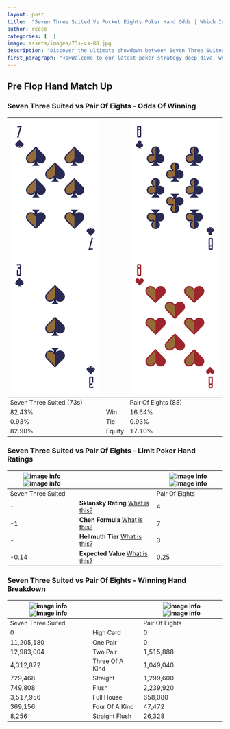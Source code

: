 ```yaml
---
layout: post
title:  "Seven Three Suited Vs Pocket Eights Poker Hand Odds | Which Is The Better Hand In Poker? A Complete Guide"
author: reece
categories: [  ]
image: assets/images/73s-vs-88.jpg
description: "Discover the ultimate showdown between Seven Three Suited and Pair Of Eights in poker! Uncover the odds, strategies, and scenarios where one hand triumphs over the other. Get ready to up your poker game with this thrilling analysis."
first_paragraph: "<p>Welcome to our latest poker strategy deep dive, where we're pitting two distinct hands against each other in a high-stakes showdown: Seven Three Suited vs Pair Of Eights.</p><p>In the dynamic world of poker, every decision counts, and knowing which hand holds the upper hand is key to your success at the table.</p><p>In this article, we'll dissect these two hands, explore the scenarios where one dominates the other, and equip you with the knowledge to make strategic choices that can tip the odds in your favor.</p><p>Get ready to unravel the intriguing dynamics of these poker hands and elevate your game to new heights.</p>"
---
```




[comment]: # (sp0)

## Pre Flop Hand Match Up

<div class="table hand-ratings" markdown="1"> 



### Seven Three Suited vs Pair Of Eights - Odds Of Winning


    
| ![image info](assets/images/hand1/7.png) ![image info](assets/images/hand1/3.png) |  | ![image info](assets/images/hand2/8.png) ![image info](assets/images/hand2/8o.png) |
| -------- | -------- | -------- |
| Seven Three Suited (73s) |  | Pair Of Eights (88) |
| 82.43% | Win | 16.64% |
| 0.93% | Tie | 0.93% |
| 82.90% | Equity | 17.10% |




[comment]: # (sp1)



### Seven Three Suited vs Pair Of Eights - Limit Poker Hand Ratings


    
| ![image info](https://www.riverpairs.com/assets/images/hand1/7.png) ![image info](https://www.riverpairs.com/assets/images/hand1/3.png) |  | ![image info](https://www.riverpairs.com/assets/images/hand2/8.png) ![image info](https://www.riverpairs.com/assets/images/hand2/8o.png) |
| -------- | -------- | -------- |
| Seven Three Suited |  | Pair Of Eights |
| - | **Sklansky Rating** [What is this?](/sklansky-rating-explained) | 4 |
| -1 | **Chen Formula** [What is this?](/chen-formula-explained) | 7 |
| - | **Hellmuth Tier** [What is this?](/Hellmuth-tier-explained) | 3 |
| -0.14 | **Expected Value** [What is this?](/expected-value-explained) | 0.25 |




[comment]: # (sp2)



### Seven Three Suited vs Pair Of Eights - Winning Hand Breakdown


    
| ![image info](https://www.riverpairs.com/assets/images/hand1/7.png) ![image info](https://www.riverpairs.com/assets/images/hand1/3.png) |  | ![image info](https://www.riverpairs.com/assets/images/hand2/8.png) ![image info](https://www.riverpairs.com/assets/images/hand2/8o.png) |
| -------- | -------- | -------- |
| Seven Three Suited |  | Pair Of Eights |
| 0 | High Card | 0 |
| 11,205,180 | One Pair | 0 |
| 12,983,004 | Two Pair | 1,515,888 |
| 4,312,872 | Three Of A Kind | 1,049,040 |
| 729,468 | Straight | 1,299,600 |
| 749,808 | Flush | 2,239,920 |
| 3,517,956 | Full House | 658,080 |
| 369,156 | Four Of A Kind | 47,472 |
| 8,256 | Straight Flush | 26,328 |




[comment]: # (sp3)



</div>

[comment]: # (sp4)



[comment]: # (sp5)

